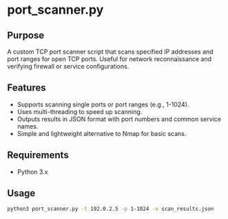 # port_scanner.py

## Purpose

A custom TCP port scanner script that scans specified IP addresses and port ranges for open TCP ports. Useful for network reconnaissance and verifying firewall or service configurations.

## Features

- Supports scanning single ports or port ranges (e.g., 1-1024).
- Uses multi-threading to speed up scanning.
- Outputs results in JSON format with port numbers and common service names.
- Simple and lightweight alternative to Nmap for basic scans.

## Requirements

- Python 3.x

## Usage

```bash
python3 port_scanner.py -t 192.0.2.5 -p 1-1024 -o scan_results.json

